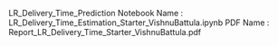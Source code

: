 
LR_Delivery_Time_Prediction
Notebook Name : LR_Delivery_Time_Estimation_Starter_VishnuBattula.ipynb
PDF Name : Report_LR_Delivery_Time_Starter_VishnuBattula.pdf
